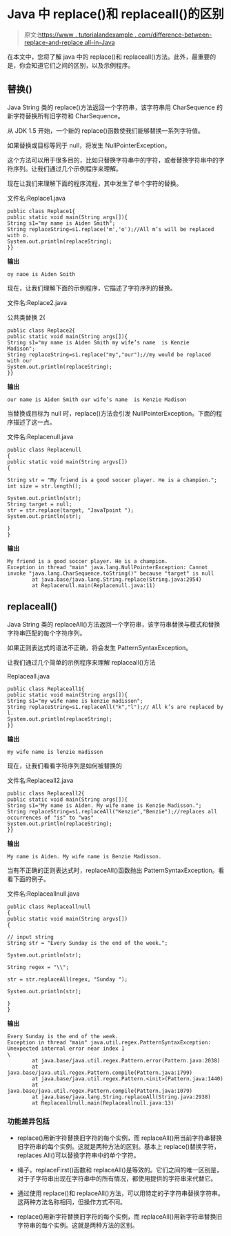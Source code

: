 # Java 中 replace()和 replaceall()的区别

> 原文:[https://www . tutorialandexample . com/difference-between-replace-and-replace all-in-Java](https://www.tutorialandexample.com/difference-between-replace-and-replaceall-in-java)

在本文中，您将了解 java 中的 replace()和 replaceall()方法。此外，最重要的是，你会知道它们之间的区别，以及示例程序。

## 替换()

Java String 类的 replace()方法返回一个字符串，该字符串用 CharSequence 的新字符替换所有旧字符和 CharSequence。

从 JDK 1.5 开始，一个新的 replace()函数使我们能够替换一系列字符值。

如果替换或目标等同于 null，将发生 NullPointerException。

这个方法可以用于很多目的，比如只替换字符串中的字符，或者替换字符串中的字符序列。让我们通过几个示例程序来理解。

现在让我们来理解下面的程序流程，其中发生了单个字符的替换。

文件名:Replace1.java

```
public class Replace1{  
public static void main(String args[]){  
String s1="my name is Aiden Smith";  
String replaceString=s1.replace('m','o');//All m’s will be replaced with o.  
System.out.println(replaceString);  
}} 
```

**输出**

```
oy naoe is Aiden Soith
```

现在，让我们理解下面的示例程序，它描述了字符序列的替换。

文件名:Replace2.java

公共类替换 2{

```
public class Replace2{  
public static void main(String args[]){  
String s1="my name is Aiden Smith my wife’s name  is Kenzie Madison";  
String replaceString=s1.replace("my","our");//my would be replaced with our
System.out.println(replaceString);  
}} 
```

**输出**

```
our name is Aiden Smith our wife’s name  is Kenzie Madison
```

当替换或目标为 null 时，replace()方法会引发 NullPointerException。下面的程序描述了这一点。

文件名:Replacenull.java

```
public class Replacenull   
{  
public static void main(String argvs[])  
{  

String str = "My friend is a good soccer player. He is a champion.";  
int size = str.length();  

System.out.println(str);  
String target = null;   
str = str.replace(target, "JavaTpoint ");  
System.out.println(str);  

}  
} 
```

**输出**

```
My friend is a good soccer player. He is a champion.
Exception in thread "main" java.lang.NullPointerException: Cannot invoke "java.lang.CharSequence.toString()" because "target" is null
        at java.base/java.lang.String.replace(String.java:2954)
        at Replacenull.main(Replacenull.java:11) 
```

## replaceall()

Java String 类的 replaceAll()方法返回一个字符串，该字符串替换与模式和替换字符串匹配的每个字符序列。

如果正则表达式的语法不正确，将会发生 PatternSyntaxException。

让我们通过几个简单的示例程序来理解 replaceall()方法

Replaceall.java

```
public class Replaceall1{  
public static void main(String args[]){  
String s1="my wife name is kenzie madisson";  
String replaceString=s1.replaceAll("k","l");// All k’s are replaced by l.
System.out.println(replaceString);  
}}
```

**输出**

```
my wife name is lenzie madisson
```

现在，让我们看看字符序列是如何被替换的

文件名:Replaceall2.java

```
public class Replaceall2{  
public static void main(String args[]){  
String s1="My name is Aiden. My wife name is Kenzie Madisson.";  
String replaceString=s1.replaceAll("Kenzie","Benzie");//replaces all occurrences of "is" to "was"  
System.out.println(replaceString);  
}} 
```

**输出**

```
My name is Aiden. My wife name is Benzie Madisson. 
```

当有不正确的正则表达式时，replaceAll()函数抛出 PatternSyntaxException。看看下面的例子。

文件名:Replaceallnull.java

```
public class Replaceallnull   
{  
public static void main(String argvs[])  
{  

// input string  
String str = "Every Sunday is the end of the week.";  

System.out.println(str);  

String regex = "\\"; 

str = str.replaceAll(regex, "Sunday ");  

System.out.println(str);  

}  
} 
```

**输出**

```
Every Sunday is the end of the week.
Exception in thread "main" java.util.regex.PatternSyntaxException: Unexpected internal error near index 1
\
        at java.base/java.util.regex.Pattern.error(Pattern.java:2038)
        at java.base/java.util.regex.Pattern.compile(Pattern.java:1799)
        at java.base/java.util.regex.Pattern.<init>(Pattern.java:1440)
        at java.base/java.util.regex.Pattern.compile(Pattern.java:1079)
        at java.base/java.lang.String.replaceAll(String.java:2938)
        at Replaceallnull.main(Replaceallnull.java:13)
```

### 功能差异包括

*   replace()用新字符替换旧字符的每个实例，而 replaceAll()用当前字符串替换旧字符串的每个实例。这就是两种方法的区别。基本上 replace()替换字符，replaces All()可以替换字符串中的单个字符。

*   绳子。replaceFirst()函数和 replaceAll()是等效的。它们之间的唯一区别是，对于子字符串出现在字符串中的所有情况，都使用提供的字符串来代替它。

*   通过使用 replace()和 replaceAll()方法，可以用特定的子字符串替换字符串。这两种方法名称相同，但操作方式不同。

*   replace()用新字符替换旧字符的每个实例，而 replaceAll()用新字符串替换旧字符串的每个实例。这就是两种方法的区别。